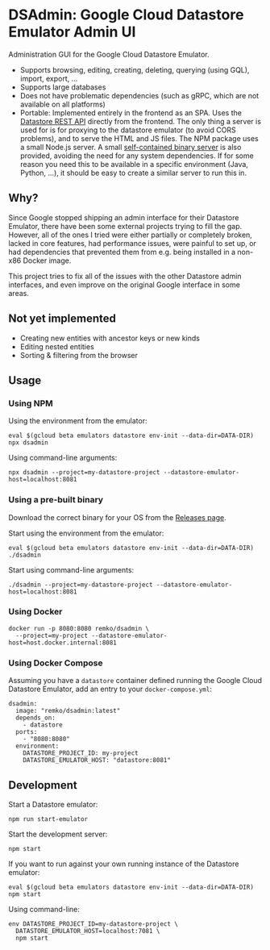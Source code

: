 # DSAdmin: Google Cloud Datastore Emulator Admin UI

Administration GUI for the Google Cloud Datastore Emulator.

- Supports browsing, editing, creating, deleting, querying (using GQL), import, export, ...
- Supports large databases
- Does not have problematic dependencies (such as gRPC, which are not available
  on all platforms)
- Portable: Implemented entirely in the frontend as an SPA. 
  Uses the [Datastore REST API](https://cloud.google.com/datastore/docs/reference/data/rest) directly from
  the frontend. The only thing a server is used for is for proxying to the datastore emulator 
  (to avoid CORS problems), and to serve the HTML and JS files. 
  The NPM package uses a small Node.js server. A small [self-contained binary server](https://github.com/remko/dsadmin/releases)
  is also provided, avoiding the need for any system dependencies.
  If for some reason you need this to be available in a specific environment (Java, Python, ...), it should 
  be easy to create a similar server to run this in.
  

## Why?

Since Google stopped shipping an admin interface for their Datastore Emulator,
there have been some external projects trying to fill the gap. However, all of
the ones I tried were either partially or completely broken, lacked in core
features, had performance issues, were painful to set up, or had dependencies
that prevented them from e.g. being installed in a non-x86 Docker image.

This project tries to fix all of the issues with the other Datastore admin
interfaces, and even improve on the original Google interface in some areas.


## Not yet implemented

- Creating new entities with ancestor keys or new kinds
- Editing nested entities
- Sorting & filtering from the browser


## Usage

### Using NPM

Using the environment from the emulator:

    eval $(gcloud beta emulators datastore env-init --data-dir=DATA-DIR)
    npx dsadmin

Using command-line arguments:

    npx dsadmin --project=my-datastore-project --datastore-emulator-host=localhost:8081

### Using a pre-built binary

Download the correct binary for your OS 
from the [Releases page](https://github.com/remko/dsadmin/releases).

Start using the environment from the emulator:

    eval $(gcloud beta emulators datastore env-init --data-dir=DATA-DIR)
    ./dsadmin
    
Start using command-line arguments:

    ./dsadmin --project=my-datastore-project --datastore-emulator-host=localhost:8081

### Using Docker

    docker run -p 8080:8080 remko/dsadmin \
      --project=my-project --datastore-emulator-host=host.docker.internal:8081

### Using Docker Compose

Assuming you have a `datastore` container defined running the Google Cloud Datastore
Emulator, add an entry to your `docker-compose.yml`:

    dsadmin:
      image: "remko/dsadmin:latest"
      depends_on:
        - datastore
      ports:
        - "8080:8080"
      environment:
        DATASTORE_PROJECT_ID: my-project
        DATASTORE_EMULATOR_HOST: "datastore:8081"

## Development

Start a Datastore emulator:

    npm run start-emulator
    
Start the development server:

    npm start

If you want to run against your own running instance of the Datastore emulator:

    eval $(gcloud beta emulators datastore env-init --data-dir=DATA-DIR)
    npm start

Using command-line:

    env DATASTORE_PROJECT_ID=my-datastore-project \
      DATASTORE_EMULATOR_HOST=localhost:7081 \
      npm start
